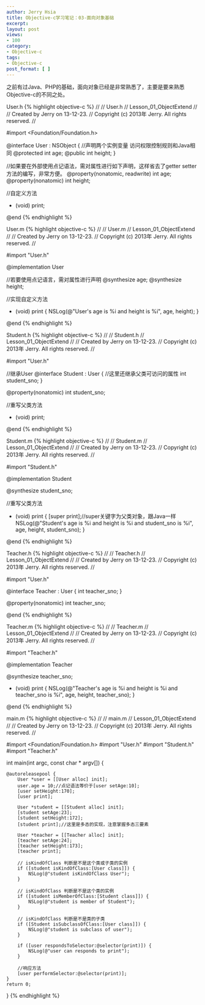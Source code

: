 ```yaml
---
author: Jerry Hsia
title: Objective-c学习笔记：03-面向对象基础
excerpt:
layout: post
views:
- 100
category:
- Objective-c
tags:
- Objective-c
post_format: [ ]
---
```

之前有过Java、PHP的基础，面向对象已经是非常熟悉了，主要是要来熟悉Objective-c的不同之处。

User.h
{% highlight objective-c %}
//
//  User.h
//  Lesson_01_ObjectExtend
//
//  Created by Jerry on 13-12-23.
//  Copyright (c) 2013年 Jerry. All rights reserved.
//

#import <Foundation/Foundation.h>

@interface User : NSObject {
//声明两个实例变量 访问权限控制规则和Java相同
@protected
    int age;
@public
    int height;
}

//如果要在外部使用点记语法，需对属性进行如下声明，这样省去了getter setter方法的编写，非常方便。
@property(nonatomic, readwrite) int age;
@property(nonatomic) int height;

//自定义方法
- (void) print;

@end
{% endhighlight %}

User.m
{% highlight objective-c %}
//
//  User.m
//  Lesson_01_ObjectExtend
//
//  Created by Jerry on 13-12-23.
//  Copyright (c) 2013年 Jerry. All rights reserved.
//

#import "User.h"

@implementation User

//若要使用点记语言，需对属性进行声明
@synthesize age;
@synthesize height;

//实现自定义方法
- (void) print {
    NSLog(@"User's age is %i and height is %i", age, height);
}

@end
{% endhighlight %}

Student.h
{% highlight objective-c %}
//
//  Student.h
//  Lesson_01_ObjectExtend
//
//  Created by Jerry on 13-12-23.
//  Copyright (c) 2013年 Jerry. All rights reserved.
//

#import "User.h"

//继承User
@interface Student : User {
    //这里还继承父类可访问的属性
    int student_sno;
}

@property(nonatomic) int student_sno;

//重写父类方法
- (void) print;

@end
{% endhighlight %}

Student.m
{% highlight objective-c %}
//
//  Student.m
//  Lesson_01_ObjectExtend
//
//  Created by Jerry on 13-12-23.
//  Copyright (c) 2013年 Jerry. All rights reserved.
//

#import "Student.h"

@implementation Student

@synthesize student_sno;

//重写父类方法
- (void) print {
    [super print];//super关键字为父类对象，跟Java一样
    NSLog(@"Student's age is %i and height is %i and student_sno is %i", age, height, student_sno);
}

@end
{% endhighlight %}

Teacher.h
{% highlight objective-c %}
//
//  Teacher.h
//  Lesson_01_ObjectExtend
//
//  Created by Jerry on 13-12-23.
//  Copyright (c) 2013年 Jerry. All rights reserved.
//

#import "User.h"

@interface Teacher : User {
    int teacher_sno;
}

@property(nonatomic) int teacher_sno;

@end
{% endhighlight %}

Teacher.m
{% highlight objective-c %}
//
//  Teacher.m
//  Lesson_01_ObjectExtend
//
//  Created by Jerry on 13-12-23.
//  Copyright (c) 2013年 Jerry. All rights reserved.
//

#import "Teacher.h"

@implementation Teacher

@synthesize teacher_sno;

- (void) print {
    NSLog(@"Teacher's age is %i and height is %i and teacher_sno is %i", age, height, teacher_sno);
}

@end
{% endhighlight %}

main.m
{% highlight objective-c %}
//
//  main.m
//  Lesson_01_ObjectExtend
//
//  Created by Jerry on 13-12-23.
//  Copyright (c) 2013年 Jerry. All rights reserved.
//

#import <Foundation/Foundation.h>
#import "User.h"
#import "Student.h"
#import "Teacher.h"

int main(int argc, const char * argv[])
{

    @autoreleasepool {
        User *user = [[User alloc] init];
        user.age = 10;//点记语法等价于[user setAge:10];
        [user setHeight:170];
        [user print];

        User *student = [[Student alloc] init];
        [student setAge:23];
        [student setHeight:172];
        [student print];//这里是多态的实现，注意掌握多态三要素

        User *teacher = [[Teacher alloc] init];
        [teacher setAge:24];
        [teacher setHeight:173];
        [teacher print];

        // isKindOfClass 判断是不是这个类或子类的实例
        if ([student isKindOfClass:[User class]]) {
            NSLog(@"student isKindOfClass User");
        }

        // isKindOfClass 判断是不是这个类的实例
        if ([student isMemberOfClass:[Student class]]) {
            NSLog(@"student is member of Student");
        }

        // isKindOfClass 判断是不是类的子类
        if ([Student isSubclassOfClass:[User class]]) {
            NSLog(@"student is subclass of user");
        }

        if ([user respondsToSelector:@selector(print)]) {
            NSLog(@"user can responds to print");
        }

        //响应方法
        [user performSelector:@selector(print)];
    }
    return 0;
}
{% endhighlight %}
